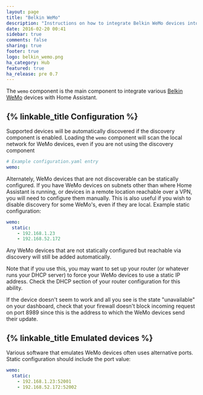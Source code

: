 ```yaml
---
layout: page
title: "Belkin WeMo"
description: "Instructions on how to integrate Belkin WeMo devices into Home Assistant."
date: 2016-02-20 00:41
sidebar: true
comments: false
sharing: true
footer: true
logo: belkin_wemo.png
ha_category: Hub
featured: true
ha_release: pre 0.7
---
```


The `wemo` component is the main component to integrate various [Belkin WeMo](http://www.belkin.com/us/Products/home-automation/c/wemo-home-automation/) devices with Home Assistant.

## {% linkable_title Configuration %}

Supported devices will be automatically discovered if the discovery component is enabled. Loading the `wemo` component will scan the local network for WeMo devices, even if you are not using the discovery component

```yaml
# Example configuration.yaml entry
wemo:
```

Alternately, WeMo devices that are not discoverable can be statically configured. If you have WeMo devices on subnets other than where Home Assistant is running, or devices in a remote location reachable over a VPN, you will need to configure them manually. This is also useful if you wish to disable discovery for some WeMo's, even if they are local. Example static configuration:

```yaml
wemo:
  static:
    - 192.168.1.23
    - 192.168.52.172
```

Any WeMo devices that are not statically configured but reachable via discovery will still be added automatically.

Note that if you use this, you may want to set up your router (or whatever runs your DHCP server) to force your WeMo devices to use a static IP address. Check the DHCP section of your router configuration for this ability.

If the device doesn't seem to work and all you see is the state "unavailable" on your dashboard, check that your firewall doesn't block incoming request on port 8989 since this is the address to which the WeMo devices send their update.

## {% linkable_title Emulated devices %}

Various software that emulates WeMo devices often uses alternative ports. Static configuration should include the port value:

```yaml
wemo:
  static:
    - 192.168.1.23:52001
    - 192.168.52.172:52002
```
